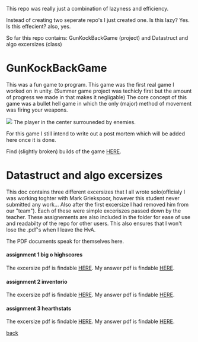 This repo was really just a combination of lazyness and efficiency.

Instead of creating two seperate repo's I just created one. Is this lazy? Yes. Is this effecient? also, yes.

So far this repo contains:
GunKockBackGame (project)
and
Datastruct and algo excersizes (class)

# [](#header-1)GunKockBackGame
This was a fun game to program. This game was the first real game I worked on in unity. (Summer game project was techicly first but the amount of progress we made in that makes it negligable)
The core concept of this game was a bullet hell game in which the only (major) method of movement was firing your weapons.

![](https://i.imgur.com/1F7rhsw.png)
The player in the center surrouneded by enemies.

For this game I still intend to write out a post mortem which will be added here once it is done.

Find (slightly broken) builds of the game [HERE](https://drive.google.com/open?id=12pVm9czWafH-riXYUVewahrFci0iRxuk).

# [](#header-1)Datastruct and algo excersizes
This doc contains three different excersizes that I all wrote solo(officialy I was working toghter with Mark Griekspoor, however this student never submitted any work... Also after the first excersize I had removed him from our "team"). Each of these were simple exceriszes passed down by the teacher. These assignements are also included in the folder for ease of use and readabilty of the repo for other users. This also ensures that I won't lose the .pdf's when I leave the HvA.

The PDF documents speak for themselves here.

#### [](#header-4)assignment 1 big o highscores
The excersize pdf is findable [HERE](https://tdsrock.github.io/Docs/assignment-1-big-o-highscores.pdf).
My answer pdf is findable [HERE](https://tdsrock.github.io/Docs/Practical%201%20%E2%80%93%20Big-O-Highscores%20SjorsGielen_MarcGriekspoor.pdf).

#### [](#header-4)assignment 2 inventorio
The excersize pdf is findable [HERE](https://tdsrock.github.io/Docs/assignment-2-inventorio.pdf).
My answer pdf is findable [HERE](https://tdsrock.github.io/Docs/Practical%202%20%E2%80%93%20Invertorio%20SjorsGielen.pdf).

#### [](#header-4)assignment 3 hearthstats
The excersize pdf is findable [HERE](https://tdsrock.github.io/Docs/assignment-3-hearthstats.pdf).
My answer pdf is findable [HERE](https://tdsrock.github.io/Docs/Practical%203%20%E2%80%93%20HearthStats%20SjorsGielen.pdf).

[back](./)
